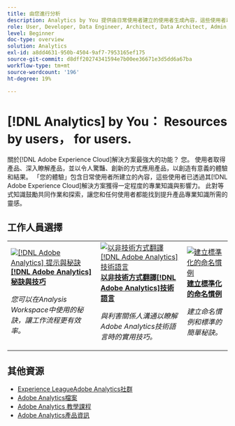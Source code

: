 ```yaml
---
title: 由您進行分析
description: Analytics by You 提供由日常使用者建立的使用者生成內容，這些使用者以其具備的 Adobe Analytics 知識取得專業等級和影響力。
role: User, Developer, Data Engineer, Architect, Data Architect, Admin, Leader
level: Beginner
doc-type: overview
solution: Analytics
exl-id: a8dd4631-950b-4504-9af7-7953165ef175
source-git-commit: d8dff20274341594e7b00ee36671e3d5dd6a67ba
workflow-type: tm+mt
source-wordcount: '196'
ht-degree: 19%

---
```


# [!DNL Analytics] by You： Resources by users， for users.

關於[!DNL Adobe Experience Cloud]解決方案最強大的功能？ 您。 使用者取得產品、深入瞭解產品，並以令人驚豔、創新的方式應用產品，以創造有意義的體驗和結果。 「您的體驗」包含日常使用者所建立的內容，這些使用者已透過其[!DNL Adobe Experience Cloud]解決方案獲得一定程度的專業知識與影響力。 此對等式知識鼓勵共同作業和探索，讓您和任何使用者都能找到提升產品專業知識所需的靈感。

<div id="recs-overview-body-1"></div>
<div id="recs-overview-body-2"></div>
<div id="recs-overview-body-3"></div>
<div id="recs-overview-body-4"></div>
<div id="recs-overview-body-5"></div>
<div id="recs-overview-body-6"></div>

<div id="staff-picks-section">

## 工作人員選擇

<table>
<tr>
  <td>
    <a href="/help/analytics/analysis-workspace/tips-and-tricks/right-click-tips-and-tricks-for-more-efficient-workflows.md">
      <img alt="[!DNL Adobe Analytics] 提示與秘訣" src="https://video.tv.adobe.com/v/3417736?format=jpeg" />
    </a>
    <div>
      <a href="/help/analytics/analysis-workspace/tips-and-tricks/right-click-tips-and-tricks-for-more-efficient-workflows.md">
    <strong>[!DNL Adobe Analytics]秘訣與技巧</strong>
    </a>
    </div>
    <p>
    <em>您可以在Analysis Workspace中使用的秘訣，讓工作流程更有效率。</em>
    <p>
  </td>
  <td>
    <a href="/help/marketo/programs/email-programs.md">
      <img alt="以非技術方式翻譯[!DNL Adobe Analytics]技術語言" src="https://video.tv.adobe.com/v/342066?format=jpeg" />
    </a>
    <div>
      <a href="/help/analytics/administration/key-admin-skills/translating-adobe-analytics-technical-language.md">
    <strong>以非技術方式翻譯[!DNL Adobe Analytics]技術語言</strong>
    </a>
    </div>
    <p>
    <em>與利害關係人溝通以瞭解Adobe Analytics技術語言時的實用技巧。</em>
    <p>
  </td>
  <td>
    <a href="/help/analytics/administration/admin-tips/create-standardized-naming-conventions.md">
      <img alt="建立標準化的命名慣例" src="https://cdn.experienceleague.adobe.com/thumb/10531.jpg" />
    </a>
    <div>
      <a href="/help/analytics/administration/admin-tips/create-standardized-naming-conventions.md">
    <strong>建立標準化的命名慣例</strong>
    </a>
    </div>
    <p>
    <em>建立命名慣例和標準的簡單秘訣。</em>
    <p>
  </td>
</tr>
</table>

</div>

## 其他資源

* [Experience LeagueAdobe Analytics社群](https://experienceleaguecommunities.adobe.com/t5/adobe-analytics/ct-p/adobe-analytics-community)
* [Adobe Analytics檔案](https://experienceleague.adobe.com/docs/analytics.html?lang=zh-Hant)
* [Adobe Analytics 教學課程](https://experienceleague.adobe.com/docs/analytics-learn/tutorials/overview.html)
* [Adobe Analytics產品資訊](https://business.adobe.com/products/analytics/adobe-analytics.html)
